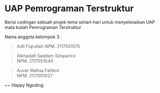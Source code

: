 # UAP Pemrograman Terstruktur
Berisi codingan sebuah projek tema sehari-hari untuk menyelesaikan UAP mata kuliah Pemrograman Terstruktur

Nama anggota kelompok 3 :
 > Adli Fiqrullah                                                                                                                                                            NPM. 2117051075
  
 > Alkhadafi Saddam Simparico    
   NPM. 2117051049
 
 > Auvar Mahsa Fahlevi     
   NPM. 2117051027

~~ Happy Ngoding
